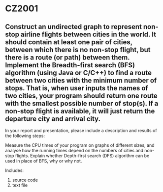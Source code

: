 # CZ2001

## Construct an undirected graph to represent non-stop airline flights between cities in the world. It should contain at least one pair of cities, between which there is no non-stop flight, but there is a route (or path) between them. Implement the Breadth-first search (BFS) algorithm (using Java or C/C++) to find a route between two cities with the minimum number of stops. That is, when user inputs the names of two cities, your program should return one route with the smallest possible number of stop(s). If a non-stop flight is available, it will just return the departure city and arrival city.

In your report and presentation, please include a description and results of the following steps:

Measure the CPU times of your program on graphs of different sizes, and analyse how the running times depend on the numbers of cities and non-stop flights.
Explain whether Depth-first search (DFS) algorithm can be used in place of BFS, why or why not.

Includes:
1. source code
2. text file
